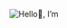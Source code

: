 
![Hello👋, I’m](https://github.com/notquitelikeme/notquitelikeme/assets/137330345/34d63a42-256a-4fb6-864a-e100e8c598e8)
<!---
- 👋 Hi, I’m Dennis Magaki
- 👀 I’m interested in Full Stack Web Development
- 🌱 I’m currently learning Java, HTML, CSS, C++, C, Kotlin
- 💞️ I’m looking to collaborate on nothing yet
- 📫 How to reach me
notquitelikeme/notquitelikeme is a ✨ special ✨ repository because its `README.md` (this file) appears on your GitHub profile.
You can click the Preview link to take a look at your changes.
--->
<!--START_SECTION:waka-->

<!--END_SECTION:waka-->

